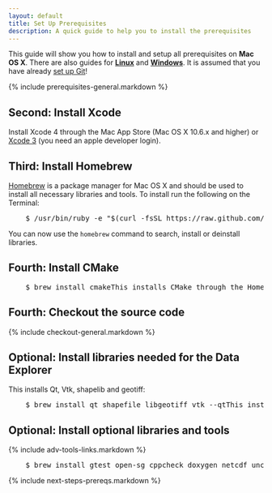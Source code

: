 ```yaml
---
layout: default
title: Set Up Prerequisites
description: A quick guide to help you to install the prerequisites
---
```


<p class="intro">This guide will show you how to install and setup all prerequisites on <strong>Mac OS X</strong>. There are also guides for <strong><a href="{{site.baseurl}}/linux-prerequisites">Linux</a></strong> and <strong><a href="{{site.baseurl}}/win-prerequisites">Windows</a></strong>. It is assumed that you have already <a href="https://help.github.com/articles/set-up-git">set up Git</a>!</p>

{% include prerequisites-general.markdown %}

## <span class="step">Second:</span> Install Xcode ##

Install Xcode 4 through the Mac App Store (Mac OS X 10.6.x and higher) or [Xcode 3](http://connect.apple.com/cgi-bin/WebObjects/MemberSite.woa/wo/5.1.17.2.1.3.3.1.0.1.1.0.3.1.3.3.1) (you need an apple developer login).

## <span class="step">Third:</span> Install Homebrew ##

[Homebrew](http://mxcl.github.com/homebrew/) is a package manager for Mac OS X and should be used to install all necessary libraries and tools. To install run the following on the Terminal:

<pre class="terminal bootcamp">
	<span class="codeline">$ /usr/bin/ruby -e "$(curl -fsSL https://raw.github.com/gist/323731)"<span>This installs Homebrew</span></span>
</pre>

You can now use the `homebrew` command to search, install or deinstall libraries.

## <span class="step">Fourth:</span> Install CMake ##

<pre class="terminal bootcamp">
	<span class="codeline">$ brew install cmake<span>This installs CMake through the Homebrew package manager</span></span>
</pre>

## <span class="step">Fourth:</span> Checkout the source code ##

{% include checkout-general.markdown %}

## <span class="step">Optional:</span> Install libraries needed for the Data Explorer ##

This installs Qt, Vtk, shapelib and geotiff:

<pre class="terminal bootcamp">
	<span class="codeline">$ brew install qt shapefile libgeotiff vtk --qt<span>This installs libraries through the Homebrew package manager</span></span>
</pre>

## <span class="step">Optional:</span> Install optional libraries and tools ##

{% include adv-tools-links.markdown %}

<pre class="terminal bootcamp">
	<span class="codeline">$ brew install gtest open-sg cppcheck doxygen netcdf uncrustify<span>This installs libraries through the Homebrew package manager</span></span>
</pre>

{% include next-steps-prereqs.markdown %}